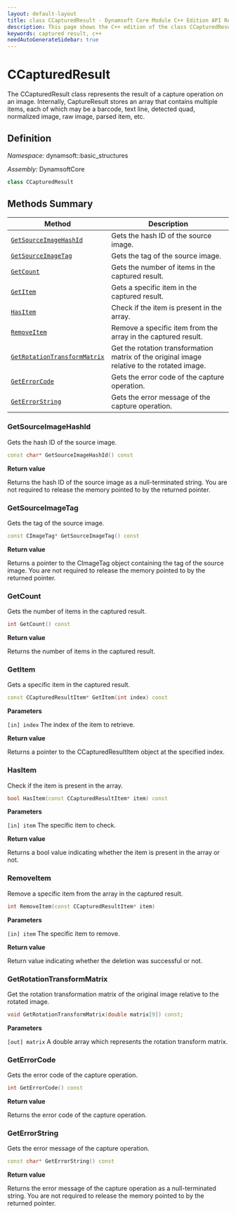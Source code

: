 ```yaml
---
layout: default-layout
title: class CCapturedResult - Dynamsoft Core Module C++ Edition API Reference
description: This page shows the C++ edition of the class CCapturedResult in Dynamsoft Core Module.
keywords: captured result, c++
needAutoGenerateSidebar: true
---
```


# CCapturedResult

The CCapturedResult class represents the result of a capture operation on an image. Internally, CaptureResult stores an array that contains multiple items, each of which may be a barcode, text line, detected quad, normalized image, raw image, parsed item, etc.

## Definition

*Namespace:* dynamsoft::basic_structures

*Assembly:* DynamsoftCore

```cpp
class CCapturedResult 
```

## Methods Summary

| Method               | Description |
|----------------------|-------------|
| [`GetSourceImageHashId`](#getsourceimagehashid) | Gets the hash ID of the source image.|
| [`GetSourceImageTag`](#getsourceimagetag) | Gets the tag of the source image.|
| [`GetCount`](#getcount) | Gets the number of items in the captured result.|
| [`GetItem`](#getitem) | Gets a specific item in the captured result.|
| [`HasItem`](#hasitem) | Check if the item is present in the array.|
| [`RemoveItem`](#removeitem) | Remove a specific item from the array in the captured result.|
| [`GetRotationTransformMatrix`](#getrotationtransformmatrix) | Get the rotation transformation matrix of the original image relative to the rotated image.|
| [`GetErrorCode`](#geterrorcode) | Gets the error code of the capture operation.|
| [`GetErrorString`](#geterrorstring) | Gets the error message of the capture operation.|

### GetSourceImageHashId

Gets the hash ID of the source image.

```cpp
const char* GetSourceImageHashId() const
```

**Return value**

Returns the hash ID of the source image as a null-terminated string. You are not required to release the memory pointed to by the returned pointer.

### GetSourceImageTag

Gets the tag of the source image.

```cpp
const CImageTag* GetSourceImageTag() const
```

**Return value**

Returns a pointer to the CImageTag object containing the tag of the source image. You are not required to release the memory pointed to by the returned pointer.

### GetCount

Gets the number of items in the captured result.

```cpp
int GetCount() const
```

**Return value**

Returns the number of items in the captured result.

### GetItem

Gets a specific item in the captured result.

```cpp
const CCapturedResultItem* GetItem(int index) const
```

**Parameters**

`[in] index` The index of the item to retrieve.

**Return value**

Returns a pointer to the CCapturedResultItem object at the specified index.

### HasItem

Check if the item is present in the array.

```cpp
bool HasItem(const CCapturedResultItem* item) const
```

**Parameters**

`[in] item` The specific item to check.

**Return value**

Returns a bool value indicating whether the item is present in the array or not.

### RemoveItem

Remove a specific item from the array in the captured result.

```cpp
int RemoveItem(const CCapturedResultItem* item)
```

**Parameters**

`[in] item` The specific item to remove.

**Return value**

Return value indicating whether the deletion was successful or not.

### GetRotationTransformMatrix

Get the rotation transformation matrix of the original image relative to the rotated image.

```cpp
void GetRotationTransformMatrix(double matrix[9]) const;
```

**Parameters**

`[out] matrix` A double array which represents the rotation transform matrix.

### GetErrorCode

Gets the error code of the capture operation.

```cpp
int GetErrorCode() const
```

**Return value**

Returns the error code of the capture operation.

### GetErrorString

Gets the error message of the capture operation.

```cpp
const char* GetErrorString() const
```

**Return value**

Returns the error message of the capture operation as a null-terminated string. You are not required to release the memory pointed to by the returned pointer.
